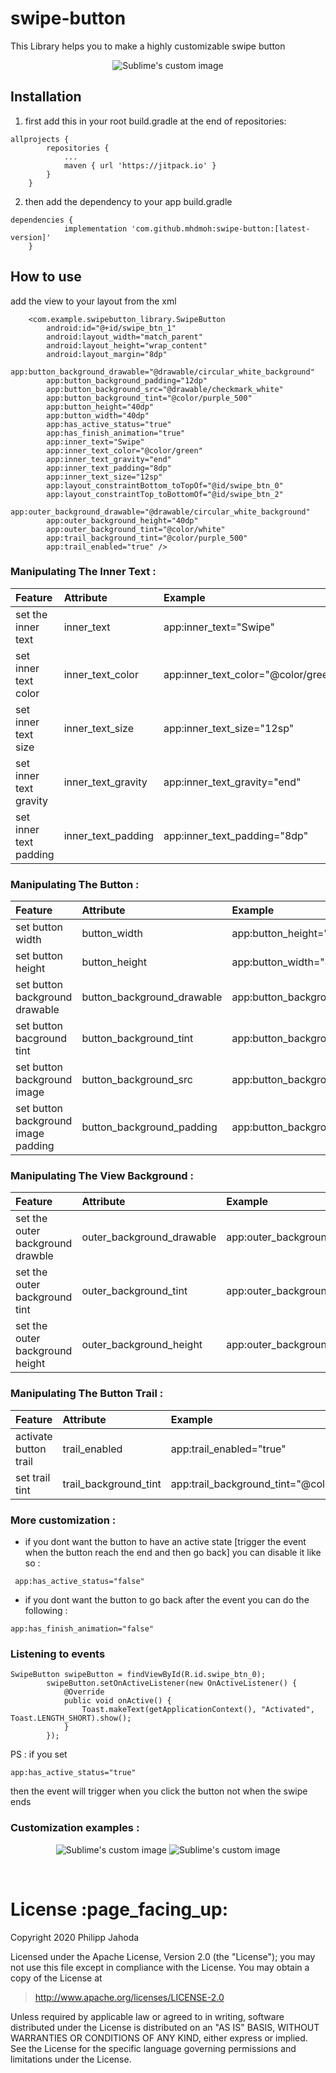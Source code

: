 # swipe-button
This Library helps you to make a highly customizable swipe button
<p align="center">
  <img src="https://user-images.githubusercontent.com/80918411/144707404-022ae1e2-a73c-40ac-83a0-9d569da88201.gif?raw=true" alt="Sublime's custom image"/>
</p>

## Installation
1. first add this in your root build.gradle at the end of repositories:

```
allprojects {
		repositories {
			...
			maven { url 'https://jitpack.io' }
		}
	}
```
2.  then add the dependency to your app build.gradle 
```
dependencies {
	        implementation 'com.github.mhdmoh:swipe-button:[latest-version]'
	}
```

## How to use
add the view to your layout from the xml
```
    <com.example.swipebutton_library.SwipeButton
        android:id="@+id/swipe_btn_1"
        android:layout_width="match_parent"
        android:layout_height="wrap_content"
        android:layout_margin="8dp"
        app:button_background_drawable="@drawable/circular_white_background"
        app:button_background_padding="12dp"
        app:button_background_src="@drawable/checkmark_white"
        app:button_background_tint="@color/purple_500"
        app:button_height="40dp"
        app:button_width="40dp"
        app:has_active_status="true"
        app:has_finish_animation="true"
        app:inner_text="Swipe"
        app:inner_text_color="@color/green"
        app:inner_text_gravity="end"
        app:inner_text_padding="8dp"
        app:inner_text_size="12sp"
        app:layout_constraintBottom_toTopOf="@id/swipe_btn_0"
        app:layout_constraintTop_toBottomOf="@id/swipe_btn_2"
        app:outer_background_drawable="@drawable/circular_white_background"
        app:outer_background_height="40dp"
        app:outer_background_tint="@color/white"
        app:trail_background_tint="@color/purple_500"
        app:trail_enabled="true" />

```
### Manipulating The Inner Text :

| Feature                  | Attribute          | Example                             |
| :---                     |    :----           |                                :--- |
| set the inner text       | inner_text         | app:inner_text="Swipe"              |
| set inner text color     | inner_text_color   | app:inner_text_color="@color/green" |
| set inner text size      | inner_text_size    | app:inner_text_size="12sp"          |
| set inner text gravity   | inner_text_gravity | app:inner_text_gravity="end"        |
| set inner text padding   | inner_text_padding | app:inner_text_padding="8dp"        |

### Manipulating The Button :

| Feature                             | Attribute                  | Example                                                              |
|:---                                 | :---                       | :---                                                                 |
| set button width                    | button_width               | app:button_height="40dp"                                             |
| set button height                   | button_height              | app:button_width="40dp"                                              |
| set button background drawable      | button_background_drawable | app:button_background_drawable="@drawable/circular_white_background" |
| set button bacground tint           | button_background_tint     | app:button_background_tint="@color/purple_500"                       |
| set button background image         | button_background_src      | app:button_background_src="@drawable/checkmark_white"                |
| set button background image padding | button_background_padding  | app:button_background_padding="12dp"                                 |

### Manipulating The View Background :

| Feature                          | Attribute                 | Example                                                             |
|:---                              | :---                      | :---                                                                |
| set the outer background drawble | outer_background_drawable | app:outer_background_drawable="@drawable/circular_white_background" |
| set the outer background tint    | outer_background_tint     | app:outer_background_tint="@color/white"                            |
| set the outer background height  | outer_background_height   | app:outer_background_height="40dp"                                  |

### Manipulating The Button Trail :

| Feature              | Attribute             | Example                                       |
|:---                  | :---                  | :---                                          |
|activate button trail | trail_enabled         | app:trail_enabled="true"                      |
|set trail tint        | trail_background_tint | app:trail_background_tint="@color/purple_500" |

### More customization :
- if you dont want the button to have an active state [trigger the event when the button reach the end and then go back] you can disable it like so :
```
 app:has_active_status="false"
```
- if you dont want the button to go back after the event you can do the following :
```
app:has_finish_animation="false"
```

### Listening to events
```
SwipeButton swipeButton = findViewById(R.id.swipe_btn_0);
        swipeButton.setOnActiveListener(new OnActiveListener() {
            @Override
            public void onActive() {
                Toast.makeText(getApplicationContext(), "Activated", Toast.LENGTH_SHORT).show();
            }
        });
```

PS : if you set
```
app:has_active_status="true"
```
then the event will trigger when you click the button not when the swipe ends

### Customization examples :
<p align="center">
	<img src="https://user-images.githubusercontent.com/80918411/144707795-6e91fc18-6926-4183-a02a-59f22a8989ce.gif?raw=true" alt="Sublime's custom image"/>
	<img src="https://user-images.githubusercontent.com/80918411/144707794-1530932b-ed64-4115-b682-e98db3a5a8bc.gif?raw=true" alt="Sublime's custom image"/>
</p>

<br/>

<h1 id="license">License :page_facing_up:</h1>

Copyright 2020 Philipp Jahoda

Licensed under the Apache License, Version 2.0 (the "License");
you may not use this file except in compliance with the License.
You may obtain a copy of the License at

> http://www.apache.org/licenses/LICENSE-2.0

Unless required by applicable law or agreed to in writing, software
distributed under the License is distributed on an "AS IS" BASIS,
WITHOUT WARRANTIES OR CONDITIONS OF ANY KIND, either express or implied.
See the License for the specific language governing permissions and
limitations under the License.

<br/>
